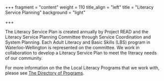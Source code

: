 +++
fragment = "content"
weight = 110
title_align = "left"
title = "Literacy Service Planning"
background = "light"


+++


The Literacy Service Plan is created annually by Project READ  and the Literacy Service Planning Committee through Service Coordination and System Planning.  Each Adult Literacy and Basic Skills (LBS) program in Waterloo-Wellington is represented on the committee.  We work in collaboration to develop a Literacy Service Plan to meet the literacy needs of our community.

For more information on the the Local Literacy Programs that we work with, please see [The Directory of Programs](/programs-and-services/directory-of-programs/).



